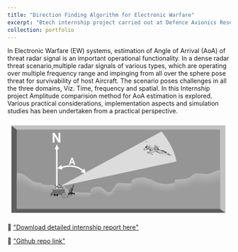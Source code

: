 ```yaml
---
title: "Direction Finding Algorithm for Electronic Warfare"
excerpt: "Btech internship project carried out at Defence Avionics Research Establishment (DARE) division of Defence Research and Development Organization (DRDO) <br/><img src='/images/DRDO-logo.PNG'>"
collection: portfolio
---
```


In Electronic Warfare (EW) systems, estimation of Angle of Arrival (AoA) of threat radar signal is an important operational functionality. In a dense radar threat scenario,multiple radar signals of various types, which are operating over multiple frequency range and impinging from all over the sphere pose threat for survivability of host Aircraft. The scenario poses challenges in all the three domains, Viz. Time, frequency and spatial. In this Internship project Amplitude comparision method for AoA estimation is explored. Various practical considerations, implementation aspects and simulation studies has been undertaken from a practical perspective.

![''](../images/angle-discr.PNG)

📘 ["Download detailed internship report here"](../files/Internship_Report.pdf)

🔗 ["Github repo link"](https://github.com/Pk8598/DoA-Algorithm)
